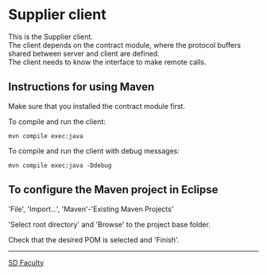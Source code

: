 # Supplier client

This is the Supplier client.    
The client depends on the contract module, where the protocol buffers shared between server and client are defined.  
The client needs to know the interface to make remote calls.


## Instructions for using Maven

Make sure that you installed the contract module first.

To compile and run the client:

```
mvn compile exec:java
```

To compile and run the client with debug messages:

```
mvn compile exec:java -Ddebug
```


## To configure the Maven project in Eclipse

'File', 'Import...', 'Maven'-'Existing Maven Projects'

'Select root directory' and 'Browse' to the project base folder.

Check that the desired POM is selected and 'Finish'.


----

[SD Faculty](mailto:leic-sod@disciplinas.tecnico.ulisboa.pt)
